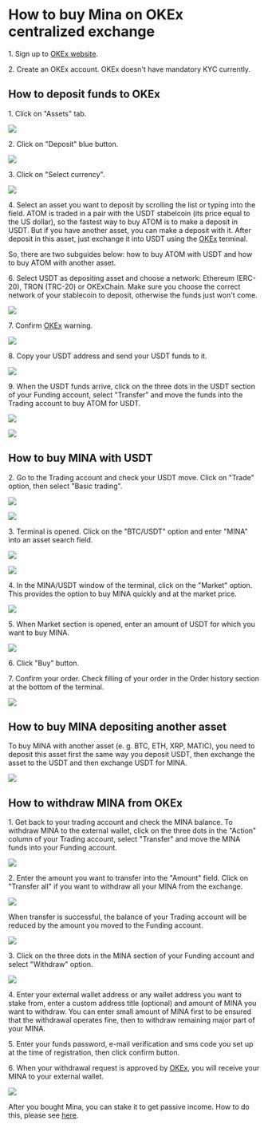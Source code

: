 # How to buy Mina on OKEx centralized exchange

1\. Sign up to [OKEx website](https://www.okex.com/join/2995542).

2\. Create an OKEx account. OKEx doesn't have mandatory KYC currently.

## How to deposit funds to OKEx

1\. Click on "Assets" tab.

![](../../../.gitbook/assets/02\_assets\_section.png)

2\. Click on "Deposit" blue button.

![](../../../.gitbook/assets/04\_deposit\_button.png)

3\. Click on "Select currency".

![](../../../.gitbook/assets/05\_select\_currency.png)

4\. Select an asset you want to deposit by scrolling the list or typing into the field. ATOM is traded in a pair with the USDT stabelcoin (its price equal to the US dollar), so the fastest way to buy ATOM is to make a deposit in USDT. But if you have another asset, you can make a deposit with it. After deposit in this asset, just exchange it into USDT using the [OKEx](https://www.okex.com/join/2995542) terminal.&#x20;

So, there are two subguides below: how to buy ATOM with USDT and how to buy ATOM with another asset.

6\. Select USDT as depositing asset and choose a network: Ethereum (ERC-20), TRON (TRC-20) or OKExChain. Make sure you choose the correct network of your stablecoin to deposit, otherwise the funds just won't come.

![](../../../.gitbook/assets/07\_usdt\_network\_selection.png)

7\. Confirm [OKEx](https://www.okex.com/join/2995542) warning.

![](../../../.gitbook/assets/08\_usdt\_warning.png)

8\. Copy your USDT address and send your USDT funds to it.

![](../../../.gitbook/assets/09\_usdt\_address.png)

9\. When the USDT funds arrive, click on the three dots in the USDT section of your Funding account, select "Transfer" and move the funds into the Trading account to buy ATOM for USDT.

![](../../../.gitbook/assets/09\_usdt\_transfer\_from\_funding\_to\_trading\_acc.png)

![](../../../.gitbook/assets/09\_usdt\_specify\_amount\_to\_transfer\_from\_funding\_to\_trading\_acc.png.png)

## How to buy MINA with USDT

2\. Go to the Trading account and check your USDT move. Click on "Trade" option, then select "Basic trading".

![](../../../.gitbook/assets/09\_trade\_basic\_trading\_option.png)

![](../../../.gitbook/assets/09\_terminal\_look.png)

3\. Terminal is opened. Click on the "BTC/USDT" option and enter "MINA" into an asset search field.

![](../../../.gitbook/assets/17\_mina\_search\_tab.png)

![](../../../.gitbook/assets/18\_mina\_candles.png)

4\. In the MINA/USDT window of the terminal, click on the "Market" option. This provides the option to buy MINA quickly and at the market price.

![](../../../.gitbook/assets/05\_atom\_market\_section.png)

5\. When Market section is opened, enter an amount of USDT for which you want to buy MINA.

![](../../../.gitbook/assets/19\_100\_usdt\_for\_mina.png)

6\. Click "Buy" button.&#x20;

7\. Confirm your order. Check filling of your order in the Order history section at the bottom of the terminal.&#x20;

![](../../../.gitbook/assets/20\_mina\_order\_history.png)

## How to buy MINA depositing another asset

To buy MINA with another asset (e. g. BTC, ETH, XRP, MATIC), you need to deposit this asset first the same way you deposit USDT, then exchange the asset to the USDT and then exchange USDT for MINA.

![](../../../.gitbook/assets/06\_matic\_deposit.png)

## How to withdraw MINA from OKEx

1\. Get back to your trading account and check the MINA balance. To withdraw MINA to the external wallet, click on the three dots in the "Action" column of your Trading account, select "Transfer" and move the MINA funds into your Funding account.&#x20;

![](../../../.gitbook/assets/21\_mina\_balance.png)

2\. Enter the amount you want to transfer into the "Amount" field. Click on "Transfer all" if you want to withdraw all your MINA from the exchange.

![](../../../.gitbook/assets/23\_transfer\_mina\_from\_trading\_to\_funding\_account.png)

When transfer is successful, the balance of your Trading account will be reduced by the amount you moved to the Funding account.

![](../../../.gitbook/assets/24\_funding\_account\_mina\_balance.png)

3\. Click on the three dots in the MINA section of your Funding account and select "Withdraw" option.&#x20;

![](../../../.gitbook/assets/25\_mina\_withdraw\_button.png)

4\. Enter your external wallet address or any wallet address you want to stake from, enter a custom address title (optional) and amount of MINA you want to withdraw. You can enter small amount of MINA first to be ensured that the withdrawal operates fine, then to withdraw remaining major part of your MINA.

5\. Enter your funds password, e-mail verification and sms code you set up at the time of registration, then click confirm button.

6\. When your withdrawal request is approved by [OKEx](https://www.okex.com/join/2995542), you will receive your MINA to your external wallet.

![](<../../../.gitbook/assets/29\_withdrawal\_completed\_screen (1).png>)

After you bought Mina, you can stake it to get passive income. How to do this, please see [here](../how-to-stake-mina/).
